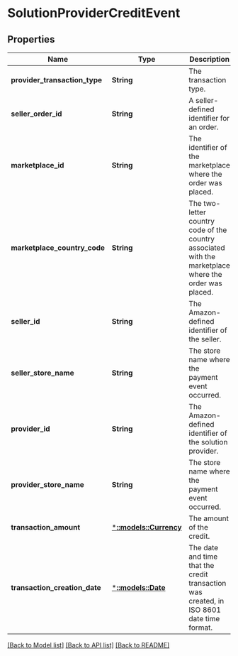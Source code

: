# SolutionProviderCreditEvent

## Properties
Name | Type | Description | Notes
------------ | ------------- | ------------- | -------------
**provider_transaction_type** | **String** | The transaction type. | [optional] [default to null]
**seller_order_id** | **String** | A seller-defined identifier for an order. | [optional] [default to null]
**marketplace_id** | **String** | The identifier of the marketplace where the order was placed. | [optional] [default to null]
**marketplace_country_code** | **String** | The two-letter country code of the country associated with the marketplace where the order was placed. | [optional] [default to null]
**seller_id** | **String** | The Amazon-defined identifier of the seller. | [optional] [default to null]
**seller_store_name** | **String** | The store name where the payment event occurred. | [optional] [default to null]
**provider_id** | **String** | The Amazon-defined identifier of the solution provider. | [optional] [default to null]
**provider_store_name** | **String** | The store name where the payment event occurred. | [optional] [default to null]
**transaction_amount** | [***::models::Currency**](Currency.md) | The amount of the credit. | [optional] [default to null]
**transaction_creation_date** | [***::models::Date**](Date.md) | The date and time that the credit transaction was created, in ISO 8601 date time format. | [optional] [default to null]

[[Back to Model list]](../README.md#documentation-for-models) [[Back to API list]](../README.md#documentation-for-api-endpoints) [[Back to README]](../README.md)


